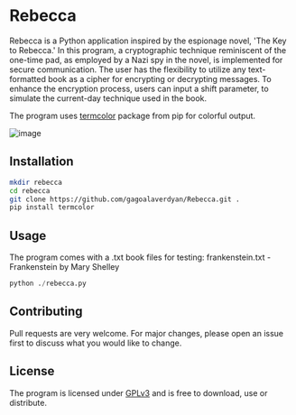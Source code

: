 # Rebecca

Rebecca is a Python application inspired by the espionage novel, 'The Key to Rebecca.' In this program, a cryptographic technique reminiscent of the one-time pad, as employed by a Nazi spy in the novel, is implemented for secure communication. The user has the flexibility to utilize any text-formatted book as a cipher for encrypting or decrypting messages. To enhance the encryption process,
users can input a shift parameter, to simulate the current-day technique used in the book.

The program uses [termcolor](https://pypi.org/project/termcolor/) package from pip for colorful output.

![image](https://i.imgur.com/Ir2ym05.png)

## Installation

```bash
mkdir rebecca
cd rebecca
git clone https://github.com/gagoalaverdyan/Rebecca.git .
pip install termcolor
```

## Usage

The program comes with a .txt book files for testing:
frankenstein.txt - Frankenstein by Mary Shelley

```python
python ./rebecca.py
```

## Contributing

Pull requests are very welcome. For major changes, please open an issue first
to discuss what you would like to change.

## License

The program is licensed under [GPLv3](https://www.gnu.org/licenses/gpl-3.0.en.html) and is free to download, use or distribute.